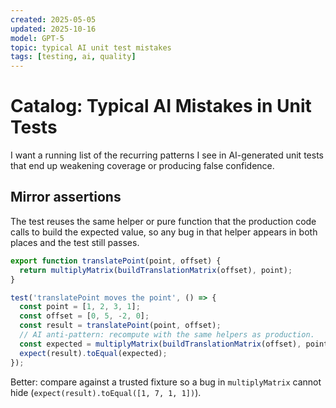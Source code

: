 ```yaml
---
created: 2025-05-05
updated: 2025-10-16
model: GPT-5
topic: typical AI unit test mistakes
tags: [testing, ai, quality]
---
```


# Catalog: Typical AI Mistakes in Unit Tests

I want a running list of the recurring patterns I see in AI-generated unit tests that end up weakening coverage or producing false confidence.

## Mirror assertions 

The test reuses the same helper or pure function that the production code calls to build the expected value, so any bug in that helper appears in both places and the test still passes.  

```js
export function translatePoint(point, offset) {
  return multiplyMatrix(buildTranslationMatrix(offset), point);
}

test('translatePoint moves the point', () => {
  const point = [1, 2, 3, 1];
  const offset = [0, 5, -2, 0];
  const result = translatePoint(point, offset);
  // AI anti-pattern: recompute with the same helpers as production.
  const expected = multiplyMatrix(buildTranslationMatrix(offset), point);
  expect(result).toEqual(expected);
});
```

Better: compare against a trusted fixture so a bug in `multiplyMatrix` cannot hide (`expect(result).toEqual([1, 7, 1, 1])`).